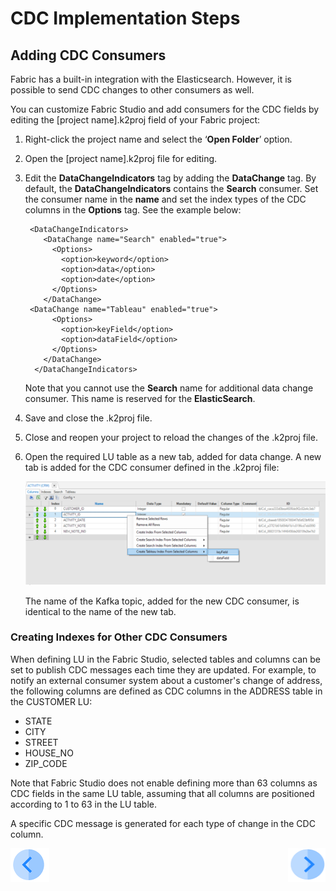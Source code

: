 # CDC Implementation Steps

## Adding CDC Consumers

Fabric has a built-in integration with the Elasticsearch. However, it is possible to send CDC changes to other consumers as well. 

You can customize Fabric Studio and add consumers for the CDC fields by editing the [project name].k2proj field of your Fabric project:

1.  Right-click the project name and select the ‘**Open Folder**’ option.

2. Open the [project name].k2proj file for editing.

3. Edit the **DataChangeIndicators** tag by adding the **DataChange** tag. By default, the **DataChangeIndicators** contains the **Search** consumer.  Set the consumer name in the **name** and set the index types of the CDC columns in the **Options** tag.  See the example below:

   ```
    <DataChangeIndicators>
       <DataChange name="Search" enabled="true">
         <Options>
           <option>keyword</option>
           <option>data</option>
           <option>date</option>
         </Options>
       </DataChange>
   	<DataChange name="Tableau" enabled="true">
         <Options>
           <option>keyField</option>
           <option>dataField</option>
         </Options>
       </DataChange>
     </DataChangeIndicators>
   ```
   
   Note that you cannot use the **Search** name for additional data change consumer. This name is reserved for the **ElasticSearch**. 
   
   
   
4. Save and close the .k2proj file.

5. Close and reopen your project to reload the changes of the .k2proj file.

6. Open the required LU table as a new tab, added for data change.  A new tab is added for the CDC consumer defined in the .k2proj file: 

   ![cdc_consumers](images/cdc_consumers_tabs.png)

   

   The name of the Kafka topic, added for the new CDC consumer, is identical to the name of the new tab. 

    

### Creating Indexes for Other CDC Consumers



When defining LU in the Fabric Studio, selected tables and columns can be set to publish CDC messages each time they are updated. 
For example, to notify an external consumer system about a customer's change of address, the following columns are defined as CDC columns in the ADDRESS table in the CUSTOMER LU: 

-  STATE
-  CITY
-  STREET
-  HOUSE_NO
-  ZIP_CODE 

Note that Fabric Studio does not enable defining more than 63 columns as CDC fields in the same LU table, assuming that all columns are positioned according to 1 to 63 in the LU table.

A specific CDC message is generated for each type of change in the CDC column. 





[![Previous](/articles/images/Previous.png)](03_cdc_implementation_steps.md)[<img align="right" width="60" height="54" src="/articles/images/Next.png">](05_cdc_publication_flow.md)